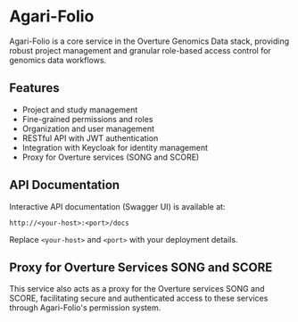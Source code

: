 # Agari-Folio

Agari-Folio is a core service in the Overture Genomics Data stack, providing robust project management and granular role-based access control for genomics data workflows.

## Features
- Project and study management
- Fine-grained permissions and roles
- Organization and user management
- RESTful API with JWT authentication
- Integration with Keycloak for identity management
- Proxy for Overture services (SONG and SCORE)

## API Documentation

Interactive API documentation (Swagger UI) is available at:

```
http://<your-host>:<port>/docs
```

Replace `<your-host>` and `<port>` with your deployment details.

## Proxy for Overture Services SONG and SCORE

This service also acts as a proxy for the Overture services SONG and SCORE, facilitating secure and authenticated access to these services through Agari-Folio's permission system.